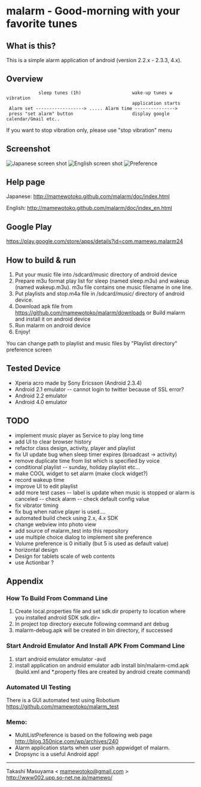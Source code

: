 # malarm - Good-morning with your favorite tunes
## What is this?

This is a simple alarm application of android (version 2.2.x - 2.3.3, 4.x).

## Overview
                sleep tunes (1h)                   wake-up tunes w vibration
                                                   application starts
     Alarm set ------------------> ..... Alarm time --------------->
     press "set alarm" button                      display google calendar/Gmail etc..
     

 If you want to stop vibration only, please use "stop vibration" menu

## Screenshot
![Japanese screen shot](https://github.com/mamewotoko/malarm/raw/master/doc/alarm_ja.png)
![English screen shot](https://github.com/mamewotoko/malarm/raw/master/doc/alarm_en.png)
![Preference](https://github.com/mamewotoko/malarm/raw/master/doc/malarm_pref.png)

## Help page
Japanese:
http://mamewotoko.github.com/malarm/doc/index.html

English:
http://mamewotoko.github.com/malarm/doc/index_en.html

## Google Play
https://play.google.com/store/apps/details?id=com.mamewo.malarm24

## How to build & run
1. Put your music file into /sdcard/music directory of android device
2. Prepare m3u format play list for sleep (named sleep.m3u) and wakeup (named wakeup.m3u).
m3u file contains one music filename in one line.
3. Put playlists and stop.m4a file in /sdcard/music/ directory of android device.
4. Download apk file from 
https://github.com/mamewotoko/malarm/downloads
or Build malarm and install it on android device
5. Run malarm on android device
6. Enjoy!

You can change path to playlist and music files by "Playlist directory" preference screen

## Tested Device
- Xperia acro made by Sony Ericsson (Android 2.3.4)
- Android 2.1 emulator
-- cannot login to twitter because of SSL error?
- Android 2.2 emulator
- Android 4.0 emulator

## TODO
- implement music player as Service to play long time
- add UI to clear browser history
- refactor class design, activity, player and playlist
- fix UI update bug when sleep timer expires (broadcast -> activity)
- remove duplicate time from list which is specified by voice
- conditional playlist
-- sunday, holiday playlist etc...
- make COOL widget to set alarm (make clock widget?)
- record wakeup time
- improve UI to edit playlist
- add more test cases
-- label is update when music is stopped or alarm is canceled
-- check alarm
-- check default config value
- fix vibrator timing
- fix bug when native player is used....
- automated build check using 2.x, 4.x SDK
- change webview into photo view
- add source of malarm_test into this repository
- use multiple choice dialog to implement site preference
- Volume preference is 0 initially (but 5 is used as default value)
- horizontal design
- Design for tablets
    scale of web contents
- use Actionbar ?

## Appendix
### How To Build From Command Line
1. Create local.properties file and set sdk.dir property to location where you installed android SDK
    sdk.dir=<path to android SDK>
2. In project top directory execute following command
    ant debug
3. malarm-debug.apk will be created in bin directory, if successed

### Start Android Emulator And Install APK From Command Line
1. start android emulator
    emulator -avd <avdname>
2. install application on android emulator
    adb install bin/malarm-cmd.apk
(build.xml and *.property files are created by android create command)

### Automated UI Testing
There is a GUI automated test using Robotium
https://github.com/mamewotoko/malarm_test

### Memo:
- MultiListPreference is based on the following web page
http://blog.350nice.com/wp/archives/240
- Alarm application starts when user push appwidget of malarm.
- Dropsync is a useful Android app!

----
Takashi Masuyama < mamewotoko@gmail.com >  
http://www002.upp.so-net.ne.jp/mamewo/
